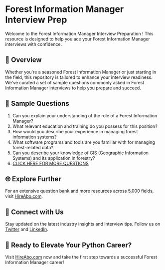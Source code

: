 # Forest Information Manager Interview Prep

Welcome to the Forest Information Manager Interview Preparation ! This resource is designed to help you ace your Forest Information Manager interviews with confidence.

## 🚀 Overview

Whether you're a seasoned Forest Information Manager or just starting in the field, this repository is tailored to enhance your interview readiness. We've curated a set of sample questions commonly asked in Forest Information Manager interviews to help you prepare and succeed.

## 📝 Sample Questions

1. Can you explain your understanding of the role of a Forest Information Manager?
2. What relevant education and training do you possess for this position?
3. How would you describe your experience in managing forest information systems?
4. What software programs and tools are you familiar with for managing forest-related data?
5. Can you describe your knowledge of GIS (Geographic Information Systems) and its application in forestry?
6. [CLICK HERE FOR MORE QUESTIONS](https://hireabo.com/job/10_2_40/Forest%20Information%20Manager)

## 🌐 Explore Further

For an extensive question bank and more resources across 5,000 fields, visit [HireAbo.com](https://www.hireabo.com).

## 📱 Connect with Us

Stay updated on the latest industry insights and interview tips. Follow us on [Twitter](https://twitter.com/hireabo) and [LinkedIn](https://www.linkedin.com/in/hire-abo-3609972a8/).

## 🚀 Ready to Elevate Your Python Career?

Visit [HireAbo.com](https://www.hireabo.com) now and take the first step towards a successful Forest Information Manager career!